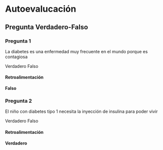 # Autoevalucación

## Pregunta Verdadero-Falso

### Pregunta 1

La diabetes es una enfermedad muy frecuente en el mundo porque es contagiosa

 Verdadero  Falso

#### Retroalimentación

**Falso**

### Pregunta 2

El niño con diabetes tipo 1 necesita la inyección de insulina para poder vivir

 Verdadero  Falso

#### Retroalimentación

**Verdadero**

